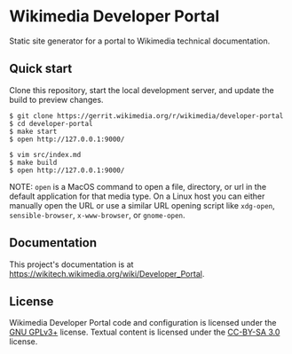 Wikimedia Developer Portal
==========================

Static site generator for a portal to Wikimedia technical documentation.

## Quick start

Clone this repository, start the local development server, and update the build to preview changes.

```console
$ git clone https://gerrit.wikimedia.org/r/wikimedia/developer-portal
$ cd developer-portal
$ make start
$ open http://127.0.0.1:9000/

$ vim src/index.md
$ make build
$ open http://127.0.0.1:9000/
```

NOTE: `open` is a MacOS command to open a file, directory, or url in the
default application for that media type. On a Linux host you can either
manually open the URL or use a similar URL opening script like `xdg-open`,
`sensible-browser`, `x-www-browser`, or `gnome-open`.

## Documentation

This project's documentation is at https://wikitech.wikimedia.org/wiki/Developer_Portal.

## License

Wikimedia Developer Portal code and configuration is licensed under the [GNU GPLv3+][] license. Textual content is licensed under the [CC-BY-SA 3.0][] license.

[GNU GPLv3+]: https://www.gnu.org/copyleft/gpl.html
[CC-BY-SA 3.0]: https://creativecommons.org/licenses/by-sa/3.0/
